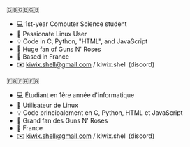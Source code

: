 🇬🇧🇬🇧🇬🇧
- 💻 1st-year Computer Science student
- 🐧 Passionate Linux User
- 💡 Code in C, Python, "HTML", and JavaScript
- 🎸 Huge fan of Guns N' Roses
- 📍 Based in France
- ✉️ kiwix.shell@gmail.com / kiwix.shell (discord)

🇫🇷🇫🇷🇫🇷
- 💻 Étudiant en 1ère année d'informatique
- 🐧 Utilisateur de Linux
- 💡 Code principalement en C, Python, HTML et JavaScript
- 🎸 Grand fan des Guns N' Roses
- 📍 France
- ✉️ kiwix.shell@gmail.com / kiwix.shell (discord)
